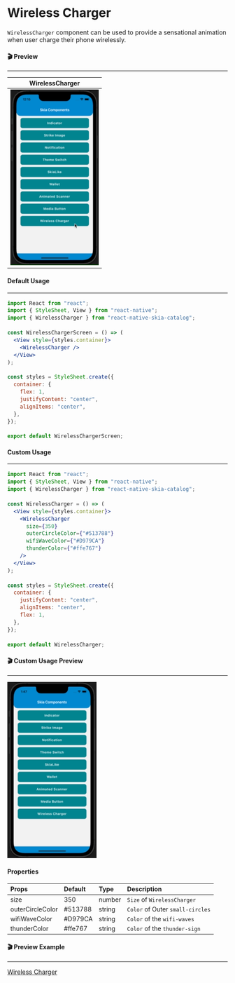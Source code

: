 # Wireless Charger

`WirelessCharger` component can be used to provide a sensational animation when user charge their phone wirelessly.

#### 🎬 Preview

---

|                WirelessCharger                 |
| :--------------------------------------------: |
| ![alt tag](/assets/DefaultWirelessCharger.gif) |

#### Default Usage

---

```jsx
import React from "react";
import { StyleSheet, View } from "react-native";
import { WirelessCharger } from "react-native-skia-catalog";

const WirelessChargerScreen = () => (
  <View style={styles.container}>
    <WirelessCharger />
  </View>
);

const styles = StyleSheet.create({
  container: {
    flex: 1,
    justifyContent: "center",
    alignItems: "center",
  },
});

export default WirelessChargerScreen;
```

#### Custom Usage

---

```jsx
import React from "react";
import { StyleSheet, View } from "react-native";
import { WirelessCharger } from "react-native-skia-catalog";

const WirelessCharger = () => (
  <View style={styles.container}>
    <WirelessCharger
      size={350}
      outerCircleColor={"#513788"}
      wifiWaveColor={"#D979CA"}
      thunderColor={"#ffe767"}
    />
  </View>
);

const styles = StyleSheet.create({
  container: {
    justifyContent: "center",
    alignItems: "center",
    flex: 1,
  },
});

export default WirelessCharger;
```

#### 🎬 Custom Usage Preview

---

![alt tag](/assets/CustomWirelessCharger.gif)

#### Properties

| Props            | Default | Type   | Description                      |
| :--------------- | :------ | :----- | :------------------------------- |
| size             | 350     | number | `Size` of `WirelessCharger`      |
| outerCircleColor | #513788 | string | `Color` of Outer `small-circles` |
| wifiWaveColor    | #D979CA | string | `Color` of the `wifi-waves`      |
| thunderColor     | #ffe767 | string | `Color` of the `thunder-sign`    |

#### 🎬 Preview Example

---

[Wireless Charger](/example/src/modules/WirelessCharger/WirelessChargerScreen.tsx)
